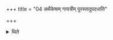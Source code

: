 +++
title = "04 अथैकेषाम् गायत्रीम् पुरस्तादुपदधाति"

+++

<details><summary>थिते</summary>

अथैकेषाम् । गायत्रीं पुरस्तादुपदधाति त्रिष्टुभं दक्षिणतो जगतीं पश्चादनुष्टुभमुत्तरतः पङ्क्तिं मध्ये । इत्येताभिः सर्वाभिः सर्वतो मुखमुपदधाति ४
</details>
